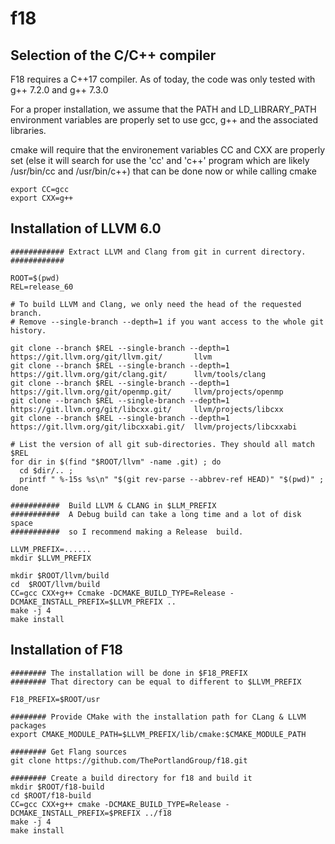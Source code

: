<!--
Copyright (c) 2018, NVIDIA CORPORATION.  All rights reserved.
-->

# f18

## Selection of the C/C++ compiler

F18 requires a C++17 compiler. As of today, the code was only tested with g++ 7.2.0 and g++ 7.3.0  

For a proper installation, we assume that the PATH and LD_LIBRARY_PATH environment variables 
are properly set to use gcc, g++ and the associated libraries.   

cmake will require that the environement variables CC and CXX are properly set (else it will 
search for use the 'cc' and 'c++' program which are likely /usr/bin/cc and /usr/bin/c++) that 
can be done now or while calling cmake 

    export CC=gcc
    export CXX=g++

## Installation of LLVM 6.0

    ############ Extract LLVM and Clang from git in current directory. 
    ############ 

    ROOT=$(pwd)
    REL=release_60
   
    # To build LLVM and Clang, we only need the head of the requested branch. 
    # Remove --single-branch --depth=1 if you want access to the whole git history. 
   
    git clone --branch $REL --single-branch --depth=1 https://git.llvm.org/git/llvm.git/       llvm
    git clone --branch $REL --single-branch --depth=1 https://git.llvm.org/git/clang.git/      llvm/tools/clang
    git clone --branch $REL --single-branch --depth=1 https://git.llvm.org/git/openmp.git/     llvm/projects/openmp
    git clone --branch $REL --single-branch --depth=1 https://git.llvm.org/git/libcxx.git/     llvm/projects/libcxx
    git clone --branch $REL --single-branch --depth=1 https://git.llvm.org/git/libcxxabi.git/  llvm/projects/libcxxabi

    # List the version of all git sub-directories. They should all match $REL
    for dir in $(find "$ROOT/llvm" -name .git) ; do 
      cd $dir/.. ; 
      printf " %-15s %s\n" "$(git rev-parse --abbrev-ref HEAD)" "$(pwd)" ; 
    done
   
    ###########  Build LLVM & CLANG in $LLM_PREFIX 
    ###########  A Debug build can take a long time and a lot of disk space
    ###########  so I recommend making a Release  build.
       
    LLVM_PREFIX=...... 
    mkdir $LLVM_PREFIX
    
    mkdir $ROOT/llvm/build
    cd  $ROOT/llvm/build 
    CC=gcc CXX+g++ Ccmake -DCMAKE_BUILD_TYPE=Release -DCMAKE_INSTALL_PREFIX=$LLVM_PREFIX ..
    make -j 4
    make install
   

## Installation of F18

    ######## The installation will be done in $F18_PREFIX
    ######## That directory can be equal to different to $LLVM_PREFIX
   
    F18_PREFIX=$ROOT/usr   

    ######## Provide CMake with the installation path for CLang & LLVM packages
    export CMAKE_MODULE_PATH=$LLVM_PREFIX/lib/cmake:$CMAKE_MODULE_PATH
    
    ######## Get Flang sources 
    git clone https://github.com/ThePortlandGroup/f18.git

    ######## Create a build directory for f18 and build it 
    mkdir $ROOT/f18-build
    cd $ROOT/f18-build
    CC=gcc CXX+g++ cmake -DCMAKE_BUILD_TYPE=Release -DCMAKE_INSTALL_PREFIX=$PREFIX ../f18 
    make -j 4
    make install 
